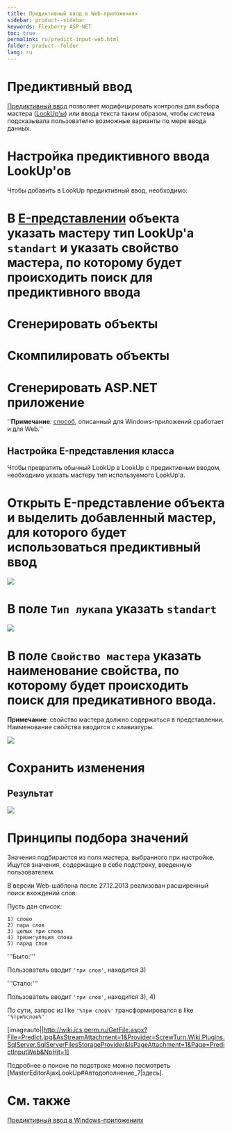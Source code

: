 ```yaml
---
title: Предиктивный ввод в Web-приложениях
sidebar: product--sidebar
keywords: Flexberry ASP-NET
toc: true
permalink: ru/predict-input-web.html
folder: product--folder
lang: ru
---
```


# Предиктивный ввод
[Предиктивный ввод](http://ru.wikipedia.org/wiki/%D0%9F%D1%80%D0%B5%D0%B4%D0%B8%D0%BA%D1%82%D0%B8%D0%B2%D0%BD%D1%8B%D0%B9_%D0%B2%D0%B2%D0%BE%D0%B4_%D1%82%D0%B5%D0%BA%D1%81%D1%82%D0%B0) позволяет модифицировать контролы для выбора мастера ([LookUp'ы](look-up--overview.html)) или ввода текста таким образом, чтобы система подсказывала пользователю возможные варианты по мере ввода данных.


# Настройка предиктивного ввода LookUp'ов
Чтобы добавить в LookUp предиктивный ввод, необходимо:

# В [E-представлении](e-view.html) объекта указать мастеру тип LookUp'a `standart` и указать свойство мастера, по которому будет происходить поиск для предиктивного ввода
# Сгенерировать объекты
# Скомпилировать объекты
# Сгенерировать ASP.NET приложение

''__Примечание__: [способ](прикладные-системы_predict-input.html), описанный для Windows-приложений сработает и для Web.''

## Настройка E-представления класса
Чтобы превратить обычный LookUp в LookUp с предиктивным вводом, необходимо указать мастеру тип используемого LookUp'a.

# Открыть E-представление объекта и выделить добавленный мастер, для которого будет использоваться предиктивный ввод


![](/images/pages/img/CaseberryTool/ILookUpControl/selectMasterWeb.png)

# В поле `Тип лукапа` указать `standart`


![](/images/pages/img/CaseberryTool/ILookUpControl/selectTypeWeb.png)

# В поле `Свойство мастера` указать наименование свойства, по которому будет происходить поиск для предикативного ввода.

__Примечание__: свойство мастера должно содержаться в представлении. Наименование свойства вводится с клавиатуры.


![](/images/pages/img/CaseberryTool/ILookUpControl/selectPropertyWeb.png)

# Сохранить изменения

## Результат
![](/images/pages/img/CaseberryTool/ILookUpControl/PredictLookUpWeb.gif)


# Принципы подбора значений
Значения подбираются из поля мастера, выбранного при настройке. Ищутся значения, содержащие в себе подстроку, введенную пользователем.

В версии Web-шаблона после 27.12.2013 реализован расширенный поиск вхождений слов:

Пусть дан список:
```
1) слово
2) пара слов
3) целых три слова
4) триангуляция слова
5) парад слов
```

'''Было:'''

Пользователь вводит `'три слов'`, находится 3)

'''Стало:'''

Пользователь вводит `'три слов'`, находится 3), 4)

По сути, запрос из like `'%три слов%'` трансформировался в like `'%три%слов%'`

[imageauto||http://wiki.ics.perm.ru/GetFile.aspx?File=Predict.jpg&AsStreamAttachment=1&Provider=ScrewTurn.Wiki.Plugins.SqlServer.SqlServerFilesStorageProvider&IsPageAttachment=1&Page=PredictInputWeb&NoHit=1]

Подробнее о поиске по подстроке можно посмотреть [MasterEditorAjaxLookUp#Автодополнение_7|здесь].

# См. также
[Предиктивный ввод в Windows-приложениях](прикладные-системы_predict-input.html)
